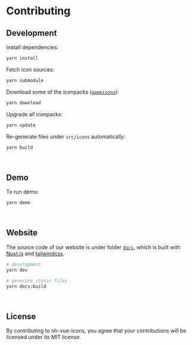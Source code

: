 # Contributing

## Development

Install dependencies:

```bash
yarn install
```

Fetch icon sources:

```bash
yarn submodule
```

Download some of the iconpacks ([`gameicons`](https://game-icons.net/archives/svg/zip/000000/transparent/game-icons.net.svg.zip)):

```bash
yarn download
```

Upgrade all iconpacks:

```bash
yarn update
```

Re-generate files under `src/icons` automatically:

```bash
yarn build
```

&nbsp;

## Demo

To run demo:

```bash
yarn demo
```

&nbsp;

## Website

The source code of our website is under folder [`docs`](docs), which is built with [Nuxt.js](https://nuxtjs.org) and [tailwindcss](https://tailwindcss.com).

```bash
# development
yarn dev

# generate static files
yarn docs:build
```

&nbsp;

## License

By contributing to oh-vue-icons, you agree that your contributions will be licensed under its MIT license.
